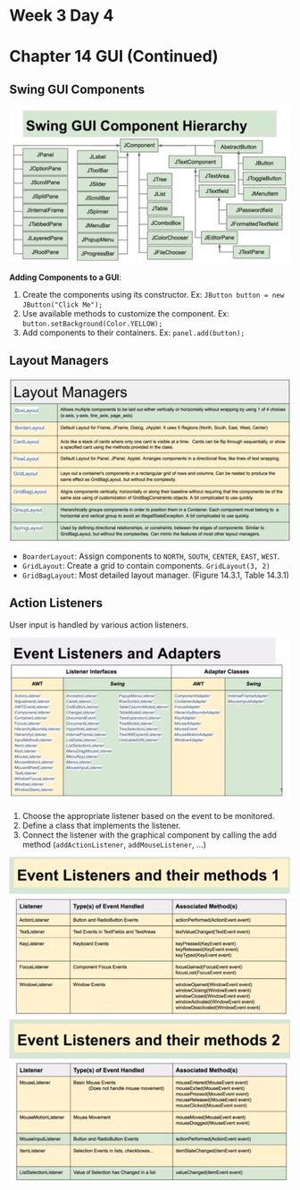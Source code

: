 # Week 3 Day 4
# Chapter 14 GUI (Continued)

## Swing GUI Components
<img src="https://github.com/ch00226855/CMP168Summer2021/raw/main/images/chp14_SwingComponents.png" width="600">

**Adding Components to a GUI**:
1. Create the components using its constructor. Ex: `JButton button = new JButton("Click Me");`
2. Use available methods to customize the component. Ex: `button.setBackground(Color.YELLOW);`
3. Add components to their containers. Ex: `panel.add(button);`

## Layout Managers
<img src="https://github.com/ch00226855/CMP168Summer2021/raw/main/images/chp14_Layouts.png" width="600">

- `BoarderLayout`: Assign components to `NORTH`, `SOUTH`, `CENTER`, `EAST`, `WEST`.
- `GridLayout`: Create a grid to contain components. `GridLayout(3, 2)`
- `GridBagLayout`: Most detailed layout manager. (Figure 14.3.1, Table 14.3.1)

## Action Listeners
User input is handled by various action listeners.

<img src="https://github.com/ch00226855/CMP168Summer2021/raw/main/images/chp14_Listeners.png" width="600">

1. Choose the appropriate listener based on the event to be monitored.
2. Define a class that implements the listener.
3. Connect the listener with the graphical component by calling the add method (`addActionListener`, `addMouseListener`, ...)

<img src="https://github.com/ch00226855/CMP168Summer2021/raw/main/images/chp14_ListenersMethods.png" width="600">

<img src="https://github.com/ch00226855/CMP168Summer2021/raw/main/images/chp14_ListenersMethods2.png" width="600">
